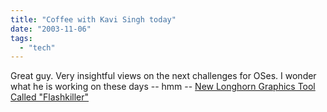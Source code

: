 ```yaml
---
title: "Coffee with Kavi Singh today"
date: "2003-11-06"
tags: 
  - "tech"
---
```


Great guy. Very insightful views on the next challenges for OSes. I wonder what he is working on these days -- hmm -- [New Longhorn Graphics Tool Called "Flashkiller"](http://www.internetnews.com/dev-news/print.php/3104381 "New Longhorn Graphics Tool Called ")
